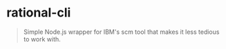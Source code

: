 # rational-cli

> Simple Node.js wrapper for IBM's scm tool that makes it less tedious to work with.

